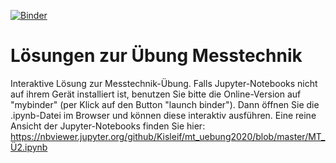 [![Binder](https://mybinder.org/badge_logo.svg)](https://mybinder.org/v2/gh/Kisleif/mt_uebung2020/master)
# Lösungen zur Übung Messtechnik
Interaktive Lösung zur Messtechnik-Übung.
Falls Jupyter-Notebooks nicht auf ihrem Gerät installiert ist, benutzen Sie bitte die Online-Version auf "mybinder" (per Klick auf den Button "launch binder").
Dann öffnen Sie die .ipynb-Datei im Browser und können diese interaktiv ausführen.
Eine reine Ansicht der Jupyter-Notebooks finden Sie hier: https://nbviewer.jupyter.org/github/Kisleif/mt_uebung2020/blob/master/MT_Ü2.ipynb
